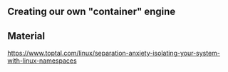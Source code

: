 ## Creating our own "container" engine


## Material
https://www.toptal.com/linux/separation-anxiety-isolating-your-system-with-linux-namespaces